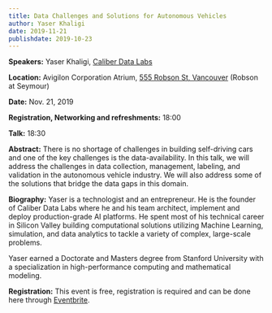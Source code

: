 ```yaml
---
title: Data Challenges and Solutions for Autonomous Vehicles
author: Yaser Khaligi
date: 2019-11-21
publishdate: 2019-10-23
---
```

**Speakers:** Yaser Khaligi, [Caliber Data Labs](https://www.caliberdatalabs.ai/)

**Location:** Avigilon Corporation Atrium, [555 Robson St, Vancouver](https://goo.gl/maps/6mHjCucr32sv4jv97) (Robson at Seymour)

**Date:** Nov. 21, 2019

**Registration, Networking and refreshments:** 18:00 

**Talk:** 18:30 

**Abstract:** 
There is no shortage of challenges in building self-driving cars and one of the key challenges is the data-availability. In this talk, we will address the challenges in data collection, management, labeling, and validation in the autonomous vehicle industry. We will also address some of the solutions that bridge the data gaps in this domain.

**Biography:**
Yaser is a technologist and an entrepreneur. He is the founder of Caliber Data Labs where he and his team architect, implement and deploy production-grade AI platforms. He spent most of his technical career in Silicon Valley building computational solutions utilizing Machine Learning, simulation, and data analytics to tackle a variety of
complex, large-scale problems.

Yaser earned a Doctorate and Masters degree from Stanford University with a specialization in high-performance computing and mathematical modeling. 

**Registration:** 
This event is free, registration is required and can be done here through [Eventbrite](https://www.eventbrite.com/e/bc-data-colloquium-series-november-21-yaser-khalighi-caliber-data-labs-tickets-74724309421).

